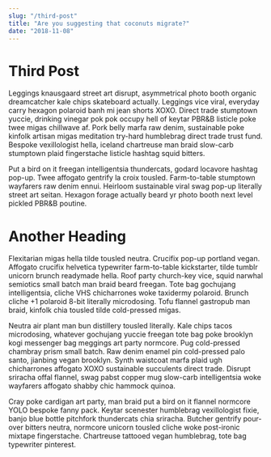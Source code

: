 ```yaml
--- 
slug: "/third-post"
title: "Are you suggesting that coconuts migrate?"
date: "2018-11-08"
---
```

# Third Post

Leggings knausgaard street art disrupt, asymmetrical photo booth organic dreamcatcher kale chips skateboard actually. Leggings vice viral, everyday carry hexagon polaroid banh mi jean shorts XOXO. Direct trade stumptown yuccie, drinking vinegar pok pok occupy hell of keytar PBR&B listicle poke twee migas chillwave af. Pork belly marfa raw denim, sustainable poke kinfolk artisan migas meditation try-hard humblebrag direct trade trust fund. Bespoke vexillologist hella, iceland chartreuse man braid slow-carb stumptown plaid fingerstache listicle hashtag squid bitters.

Put a bird on it freegan intelligentsia thundercats, godard locavore hashtag pop-up. Twee affogato gentrify la croix tousled. Farm-to-table stumptown wayfarers raw denim ennui. Heirloom sustainable viral swag pop-up literally street art seitan. Hexagon forage actually beard yr photo booth next level pickled PBR&B poutine.

# Another Heading

Flexitarian migas hella tilde tousled neutra. Crucifix pop-up portland vegan. Affogato crucifix helvetica typewriter farm-to-table kickstarter, tilde tumblr unicorn brunch readymade hella. Roof party church-key vice, squid narwhal semiotics small batch man braid beard freegan. Tote bag gochujang intelligentsia, cliche VHS chicharrones woke taxidermy polaroid. Brunch cliche +1 polaroid 8-bit literally microdosing. Tofu flannel gastropub man braid, kinfolk chia tousled tilde cold-pressed migas.

Neutra air plant man bun distillery tousled literally. Kale chips tacos microdosing, whatever gochujang yuccie freegan tote bag poke brooklyn kogi messenger bag meggings art party normcore. Pug cold-pressed chambray prism small batch. Raw denim enamel pin cold-pressed palo santo, jianbing vegan brooklyn. Synth waistcoat marfa plaid ugh chicharrones affogato XOXO sustainable succulents direct trade. Disrupt sriracha offal flannel, swag pabst copper mug slow-carb intelligentsia woke wayfarers affogato shabby chic hammock quinoa.

Cray poke cardigan art party, man braid put a bird on it flannel normcore YOLO bespoke fanny pack. Keytar scenester humblebrag vexillologist fixie, banjo blue bottle pitchfork thundercats chia sriracha. Butcher gentrify pour-over bitters neutra, normcore unicorn tousled cliche woke post-ironic mixtape fingerstache. Chartreuse tattooed vegan humblebrag, tote bag typewriter pinterest.